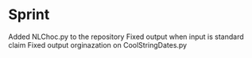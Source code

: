 # Sprint
Added NLChoc.py to the repository
Fixed output when input is standard claim 
Fixed output orginazation on CoolStringDates.py